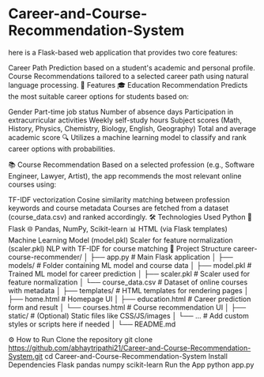 # Career-and-Course-Recommendation-System
here is a Flask-based web application that provides two core features:

Career Path Prediction based on a student's academic and personal profile.
Course Recommendations tailored to a selected career path using natural language processing.
🚀 Features
🎓 Education Recommendation
Predicts the most suitable career options for students based on:

Gender
Part-time job status
Number of absence days
Participation in extracurricular activities
Weekly self-study hours
Subject scores (Math, History, Physics, Chemistry, Biology, English, Geography)
Total and average academic score
🔍 Utilizes a machine learning model to classify and rank career options with probabilities.

📚 Course Recommendation
Based on a selected profession (e.g., Software Engineer, Lawyer, Artist), the app recommends the most relevant online courses using:

TF-IDF vectorization
Cosine similarity matching between profession keywords and course metadata
Courses are fetched from a dataset (course_data.csv) and ranked accordingly.
🛠 Technologies Used
Python 🐍
Flask 🌐
Pandas, NumPy, Scikit-learn 📊
HTML (via Flask templates)
Machine Learning Model (model.pkl)
Scaler for feature normalization (scaler.pkl)
NLP with TF-IDF for course matching
📁 Project Structure
career-course-recommender/
│
├── app.py # Main Flask application
│
├── models/ # Folder containing ML model and course data
│ ├── model.pkl # Trained ML model for career prediction
│ ├── scaler.pkl # Scaler used for feature normalization
│ └── course_data.csv # Dataset of online courses with metadata
│
├── templates/ # HTML templates for rendering pages
│ ├── home.html # Homepage UI
│ ├── education.html # Career prediction form and result
│ └── courses.html # Course recommendation UI
│
├── static/ # (Optional) Static files like CSS/JS/images
│ └── ... # Add custom styles or scripts here if needed
│
└── README.md

⚙️ How to Run
Clone the repository
git clone https://github.com/abhaytripathi21/Career-and-Course-Recommendation-System.git
cd Career-and-Course-Recommendation-System
Install Dependencies
Flask
pandas
numpy
scikit-learn
Run the App
python app.py
